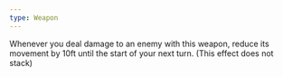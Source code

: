 ```yaml
---
type: Weapon
---
```

Whenever you deal damage to an enemy with this weapon, reduce its movement by 10ft until the start of your next turn. (This effect does not stack)
